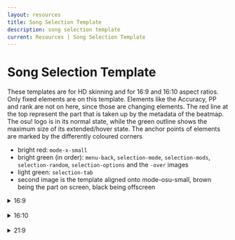 ```yaml
---
layout: resources
title: Song Selection Template
description: song selection template
current: Resources | Song Selection Template
---
```


# Song Selection Template

These templates are for HD skinning and for 16:9 and 16:10 aspect ratios. Only fixed elements are on this template. Elements like the Accuracy, PP and rank are not on here, since those are changing elements. The red line at the top represent the part that is taken up by the metadata of the beatmap. The osu! logo is in its normal state, while the green outline shows the maximum size of its extended/hover state.
The anchor points of elements are marked by the differently coloured corners

-   bright red: `mode-x-small`
-   bright green (in order): `menu-back`, `selection-mode`, `selection-mods`, `selection-random`, `selection-options` and the `-over` images
-   light green: `selection-tab`
-   second image is the template aligned onto mode-osu-small, brown being the part on screen, black being offscreen

<details><summary>16:9</summary>

<img src="img/song_selection/16-9.png">
<img src="img/song_selection/mode-x-small_16-9.png">

</details>
<br>
<details><summary>16:10</summary>

<img src="img/song_selection/16-10.png">
<img src="img/song_selection/mode-x-small_16-10.png">

</details>
<br>
<details><summary>21:9</summary>

This is based on 1440p 21:9, 21:9 based on 1080p is slightly thinner.

<img src="img/song_selection/21-9.png">
<img src="img/song_selection/mode-x-small_21-9.png">

</details>